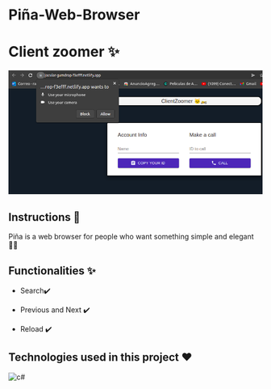 # Piña-Web-Browser

# Client zoomer ✨
![index](https://github.com/Daniels-not/clientzoomer/blob/master/1.png) 

## Instructions 📑

Piña is a web browser for people who want something simple and elegant 🐱‍👓

## Functionalities ✨

- Search✔️

- Previous and Next ✔️

- Reload ✔️


## Technologies used in this project ❤️
![c#](https://img.shields.io/badge/C%23-239120?style=for-the-badge&logo=c-sharp&logoColor=white)
